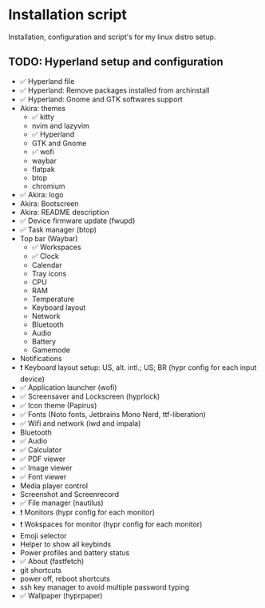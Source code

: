 # Installation script

Installation, configuration and script's for my linux distro setup.

## TODO: Hyperland setup and configuration

- ✅ Hyperland file
- ✅ Hyperland: Remove packages installed from archinstall
- ✅ Hyperland: Gnome and GTK softwares support
- Akira: themes
  - ✅ kitty
  - nvim and lazyvim
  - ✅ Hyperland
  - GTK and Gnome
  - ✅ wofi
  - waybar
  - flatpak
  - btop
  - chromium
- ✅ Akira: logo
- Akira: Bootscreen
- Akira: README description
- ✅ Device firmware update (fwupd)
- ✅ Task manager (btop)
- Top bar (Waybar)
  - ✅ Workspaces
  - ✅ Clock
  - Calendar
  - Tray icons
  - CPU
  - RAM
  - Temperature
  - Keyboard layout
  - Network
  - Bluetooth
  - Audio
  - Battery
  - Gamemode
- Notifications
- ❗ Keyboard layout setup: US, alt. intl.; US; BR (hypr config for each input device)
- ✅ Application launcher (wofi)
- ✅ Screensaver and Lockscreen (hyprlock)
- ✅ Icon theme (Papirus)
- ✅ Fonts (Noto fonts, Jetbrains Mono Nerd, ttf-liberation)
- ✅ Wifi and network (iwd and impala)
- Bluetooth
- ✅ Audio
- ✅ Calculator
- ✅ PDF viewer
- ✅ Image viewer
- ✅ Font viewer
- Media player control
- Screenshot and Screenrecord
- ✅ File manager (nautilus)
- ❗ Monitors (hypr config for each monitor)
- ❗ Wokspaces for monitor (hypr config for each monitor) 
- Emoji selector
- Helper to show all keybinds
- Power profiles and battery status
- ✅ About (fastfetch)
- git shortcuts
- power off, reboot shortcuts
- ssh key manager to avoid multiple password typing
- ✅ Wallpaper (hyprpaper)
